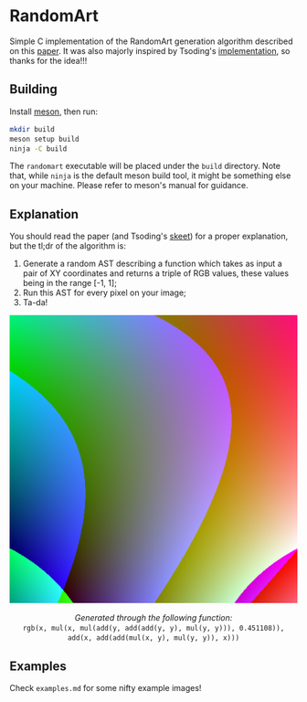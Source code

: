 # RandomArt

Simple C implementation of the RandomArt generation algorithm described on this
[paper](http://users.ece.cmu.edu/~adrian/projects/validation/validation.pdf). It was also majorly inspired by Tsoding's
[implementation](https://github.com/tsoding/randomart), so thanks for the idea!!!

## Building
Install [meson](https://mesonbuild.com/Getting-meson.html), then run:
```bash
mkdir build
meson setup build
ninja -C build
```

The `randomart` executable will be placed under the `build` directory. Note that,
while `ninja` is the default meson build tool, it might be something else on
your machine. Please refer to meson's manual for guidance.

## Explanation
You should read the paper (and Tsoding's [skeet](https://bsky.app/profile/tsoding.bsky.social/post/3la5htxu4542x))
for a proper explanation, but the tl;dr of the algorithm is:
1. Generate a random AST describing a function which takes as input a pair of XY coordinates and returns a triple of
   RGB values, these values being in the range [-1, 1];
2. Run this AST for every pixel on your image;
3. Ta-da!

<p align="center">
	<img alt="Colorful output of the RandomArt algorithm" src="examples/example.png">
	<p align="center"><i>Generated through the following function:</i><br><code>rgb(x, mul(x, mul(add(y, add(add(y, y), mul(y, y))), 0.451108)), add(x, add(add(mul(x, y), mul(y, y)), x)))</code></p>
</p>

## Examples
Check `examples.md` for some nifty example images!

